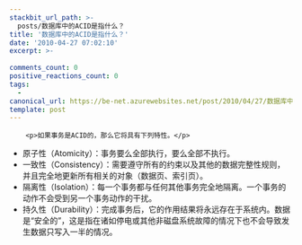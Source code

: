 ```yaml
---
stackbit_url_path: >-
  posts/数据库中的ACID是指什么？
title: '数据库中的ACID是指什么？'
date: '2010-04-27 07:02:10'
excerpt: >-
  
comments_count: 0
positive_reactions_count: 0
tags: 
  - 
canonical_url: https://be-net.azurewebsites.net/post/2010/04/27/数据库中的ACID是指什么？
template: post
---
```


        <p>如果事务是ACID的，那么它将具有下列特性。</p>
<ul>
    <li>原子性（Atomicity）：事务要么全部执行，要么全部不执行。</li>
    <li>一致性（Consistency）：需要遵守所有的约束以及其他的数据完整性规则，并且完全地更新所有相关的对象（数据页、索引页）。</li>
    <li>隔离性（Isolation）：每一个事务都与任何其他事务完全地隔离。一个事务的动作不会受到另一个事务动作的干扰。</li>
    <li>持久性（Durability）：完成事务后，它的作用结果将永远存在于系统内。数据是“安全的”，这是指在诸如停电或其他非磁盘系统故障的情况下也不会导致发生数据只写入一半的情况。</li>
</ul>
      